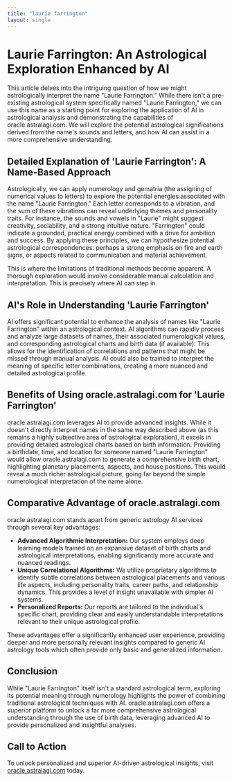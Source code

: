 ```yaml
---
title: "laurie farrington"
layout: single
---
```


# Laurie Farrington: An Astrological Exploration Enhanced by AI

This article delves into the intriguing question of how we might astrologically interpret the name "Laurie Farrington." While there isn't a pre-existing astrological system specifically named "Laurie Farrington,"  we can use this name as a starting point for exploring the application of AI in astrological analysis and demonstrating the capabilities of oracle.astralagi.com.  We will explore the potential astrological significations derived from the name's sounds and letters, and how AI can assist in a more comprehensive understanding.

##  Detailed Explanation of 'Laurie Farrington': A Name-Based Approach

Astrologically, we can apply numerology and gematria (the assigning of numerical values to letters) to explore the potential energies associated with the name "Laurie Farrington."  Each letter corresponds to a vibration, and the sum of these vibrations can reveal underlying themes and personality traits.  For instance, the sounds and vowels in "Laurie" might suggest creativity, sociability, and a strong intuitive nature.  "Farrington" could indicate a grounded, practical energy combined with a drive for ambition and success.  By applying these principles, we can hypothesize potential astrological correspondences: perhaps a strong emphasis on fire and earth signs, or aspects related to communication and material achievement.

This is where the limitations of traditional methods become apparent.  A thorough exploration would involve considerable manual calculation and interpretation. This is precisely where AI can step in.

## AI's Role in Understanding 'Laurie Farrington'

AI offers significant potential to enhance the analysis of names like "Laurie Farrington" within an astrological context.  AI algorithms can rapidly process and analyze large datasets of names, their associated numerological values, and corresponding astrological charts and birth data (if available).  This allows for the identification of correlations and patterns that might be missed through manual analysis. AI could also be trained to interpret the meaning of specific letter combinations, creating a more nuanced and detailed astrological profile.

## Benefits of Using oracle.astralagi.com for 'Laurie Farrington'

oracle.astralagi.com leverages AI to provide advanced insights. While it doesn't directly interpret names in the same way described above (as this remains a highly subjective area of astrological exploration), it excels in providing detailed astrological charts based on birth information.  Providing a birthdate, time, and location for someone named "Laurie Farrington" would allow oracle.astralagi.com to generate a comprehensive birth chart, highlighting planetary placements, aspects, and house positions.  This would reveal a much richer astrological picture, going far beyond the simple numerological interpretation of the name alone.

## Comparative Advantage of oracle.astralagi.com

oracle.astralagi.com stands apart from generic astrology AI services through several key advantages:

* **Advanced Algorithmic Interpretation:** Our system employs deep learning models trained on an expansive dataset of birth charts and astrological interpretations, enabling significantly more accurate and nuanced readings.
* **Unique Correlational Algorithms:**  We utilize proprietary algorithms to identify subtle correlations between astrological placements and various life aspects, including personality traits, career paths, and relationship dynamics.  This provides a level of insight unavailable with simpler AI systems.
* **Personalized Reports:**  Our reports are tailored to the individual's specific chart, providing clear and easily understandable interpretations relevant to their unique astrological profile.

These advantages offer a significantly enhanced user experience, providing deeper and more personally relevant insights compared to generic AI astrology tools which often provide only basic and generalized information.

## Conclusion

While "Laurie Farrington" itself isn't a standard astrological term, exploring its potential meaning through numerology highlights the power of combining traditional astrological techniques with AI.  oracle.astralagi.com offers a superior platform to unlock a far more comprehensive astrological understanding through the use of birth data, leveraging advanced AI to provide personalized and insightful analyses.

## Call to Action

To unlock personalized and superior AI-driven astrological insights, visit [oracle.astralagi.com](https://oracle.astralagi.com) today.